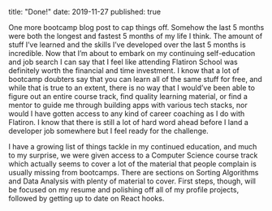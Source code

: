 title: "Done!"
date: 2019-11-27
published: true


One more bootcamp blog post to cap things off. Somehow the last 5 months were both the longest and fastest 5 months of my life I think. The amount of stuff I’ve learned and the skills I’ve developed over the last 5 months is incredible. Now that I’m about to embark on my continuing self-education and job search I can say that I feel like attending Flatiron School was definitely worth the financial and time investment. I know that a lot of bootcamp doubters say that you can learn all of the same stuff for free, and while that is true to an extent, there is no way that I would’ve been able to figure out an entire course track, find quality learning material, or find a mentor to guide me through building apps with various tech stacks, nor would I have gotten access to any kind of career coaching as I do with Flatiron. I know that there is still a lot of hard word ahead before I land a developer job somewhere but I feel ready for the challenge.

I have a growing list of things tackle in my continued education, and much to my surprise, we were given access to a Computer Science course track which actually seems to cover a lot of the material that people complain is usually missing from bootcamps. There are sections on Sorting Algorithms and Data Analysis with plenty of material to cover. First steps, though, will be focused on my resume and polishing off all of my profile projects, followed by getting up to date on React hooks.
